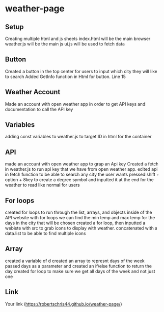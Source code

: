 # weather-page

## Setup
Creating multiple html and js sheets 
index.html will be the main browser
weather.js will be the main js
ui.js will be used to fetch data

## Button
Created a button in the top center for users to input which city they will like to search
Added GetInfo function in Html for button. Line 15

## Weather Account
Made an account with open weather app in order to get API keys and documentation to call the  API key

## Variables
adding const variables to weather.js to target ID in html for the container

## API
made an account with open weather app to grap an Api key
Created a fetch in weather.js to run api key that we have from open weather app.
edited api in fetch function to be able to search any city the user wants
pressed shift + option + 8key to create a degree symbol and inputted it at the end for the weather to read like normal for users

## For loops
created for loops to run through the list, arrays, and objects inside of the API website
with for loops we can find the min temp and max temp for the days in the city that will be chosen
created a for loop, then inputted a webiste with src to grab icons to display with weather. concatenated with a data.list to be able to find multiple icons

## Array
created a variable of d
created an array to represnt days of the week
passed days as a parameter and created an if/else function to return the day
created for loop to make sure we get all days of the week and not just one

## Link
Your link (https://robertschris44.github.io/weather-page/)